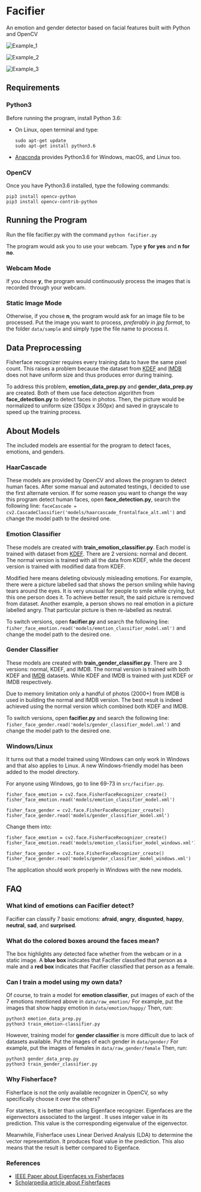 # Facifier

An emotion and gender detector based on facial features built with Python and OpenCV

![Example_1](img/scared_1.jpg)

![Example_2](img/the_grand_tour.jpg)

![Example_3](img/student_group_1.jpg)

## Requirements

### Python3
Before running the program, install Python 3.6:
* On Linux, open terminal and type: 
  ```
  sudo apt-get update
  sudo apt-get install python3.6
  ```
* [Anaconda](https://www.continuum.io/downloads) provides Python3.6 for Windows, macOS, and Linux too.

### OpenCV
Once you have Python3.6 installed, type the following commands:
```
pip3 install opencv-python
pip3 install opencv-contrib-python
```

## Running the Program
Run the file facifier.py with the command `python facifier.py`

The program would ask you to use your webcam. Type **y for yes** and **n for no**.

### Webcam Mode
If you chose **y**, the program would continuously process the images that is recorded through your webcam.

### Static Image Mode
Otherwise, if you chose **n**, the program would ask for an image file to be processed.
Put the image you want to process, _preferably in jpg format_, to the folder `data/sample` and simply type the file name to process it.

## Data Preprocessing

Fisherface recognizer requires every training data to have the same pixel count. This raises a problem because the dataset from [KDEF](www.emotionlab.se/resources/kdef) and [IMDB](https://data.vision.ee.ethz.ch/cvl/rrothe/imdb-wiki/) does not have uniform size and thus produces error during training.

To address this problem, **emotion\_data\_prep.py** and **gender\_data\_prep.py** are created. Both of them use face detection algorithm from **face\_detection.py** to detect faces in photos. Then, the picture would be normalized to uniform size (350px x 350px) and saved in grayscale to speed up the training process.

## About Models

The included models are essential for the program to detect faces, emotions, and genders.

### HaarCascade

These models are provided by OpenCV and allows the program to detect human faces. After some manual and automated testings, I decided to use the first alternate version. If for some reason you want to change the way this program detect human faces, open **face\_detection.py**, search the following line:
`faceCascade = cv2.CascadeClassifier('models/haarcascade_frontalface_alt.xml')`
and change the model path to the desired one.

### Emotion Classifier

These models are created with **train\_emotion\_classifier.py**. Each model is trained with dataset from [KDEF](www.emotionlab.se/resources/kdef). There are 2 versions: normal and decent. The normal version is trained with all the data from KDEF, while the decent version is trained with modified data from KDEF.

Modified here means deleting obviously misleading emotions. For example, there were a picture labelled sad that shows the person smiling while having tears around the eyes. It is very unusual for people to smile while crying, but this one person does it. To achieve better result, the said picture is removed from dataset. Another example, a person shows no real emotion in a picture labelled angry. That particular picture is then re-labelled as neutral.

To switch versions, open **facifier.py** and search the following line:
`fisher_face_emotion.read('models/emotion_classifier_model.xml')`
and change the model path to the desired one.

### Gender Classifier

These models are created with **train\_gender\_classifier.py**. There are 3 versions: normal, KDEF, and IMDB. The normal version is trained with both KDEF and [IMDB](https://data.vision.ee.ethz.ch/cvl/rrothe/imdb-wiki/) datasets. While KDEF and IMDB is trained with just KDEF or IMDB respectively.

Due to memory limitation only a handful of photos (2000+) from IMDB is used in building the normal and IMDB version. The best result is indeed achieved using the normal version which combined both KDEF and IMDB.

To switch versions, open **facifier.py** and search the following line:
`fisher_face_gender.read('models/gender_classifier_model.xml')`
and change the model path to the desired one.

### Windows/Linux

It turns out that a model trained using Windows can only work in Windows and that also applies to Linux. A new Windows-friendly model has been added to the model directory.

For anyone using Windows, go to line 69-73 in `src/facifier.py`.
```py3
fisher_face_emotion = cv2.face.FisherFaceRecognizer_create()
fisher_face_emotion.read('models/emotion_classifier_model.xml')

fisher_face_gender = cv2.face.FisherFaceRecognizer_create()
fisher_face_gender.read('models/gender_classifier_model.xml')
```

Change them into:
```py3
fisher_face_emotion = cv2.face.FisherFaceRecognizer_create()
fisher_face_emotion.read('models/emotion_classifier_model_windows.xml')

fisher_face_gender = cv2.face.FisherFaceRecognizer_create()
fisher_face_gender.read('models/gender_classifier_model_windows.xml')
```

The application should work properly in Windows with the new models.


## FAQ

### What kind of emotions can Facifier detect?
Facifier can classify 7 basic emotions: **afraid**, **angry**, **disgusted**, **happy**, **neutral**, **sad**, and **surprised**.

### What do the colored boxes around the faces mean?
The box highlights any detected face whether from the webcam or in a static image. A **blue box** indicates that Facifier classified that person as a male and a **red box** indicates that Facifier classified that person as a female.

### Can I train a model using my own data?
Of course, to train a model for **emotion classifier**, put images of each of the 7 emotions mentioned above in `data/raw_emotion/`
For example, put the images that show happy emotion in `data/emotion/happy/`
Then, run:
```
python3 emotion_data_prep.py
python3 train_emotion-classifier.py
```

However, training model for **gender classifier** is more difficult due to lack of datasets available.
Put the images of each gender in `data/gender/`
For example, put the images of females in `data/raw_gender/female`
Then, run:
```
python3 gender_data_prep.py
python3 train_gender_classifier.py
```

### Why Fisherface?

Fisherface is not the only available recognizer in OpenCV, so why specifically choose it over the others?

For starters, it is better than using Eigenface recognizer. Eigenfaces are the eigenvectors associated to the largest . It uses integer value in its prediction. This value is the corresponding eigenvalue of the eigenvector.

Meanwhile, Fisherface uses Linear Derived Analysis (LDA) to determine the vector representation. It produces float value in the prediction. This also means that the result is better compared to Eigenface.

### References
* [IEEE Paper about Eigenfaces vs Fisherfaces](https://cseweb.ucsd.edu/classes/wi14/cse152-a/fisherface-pami97.pdf)
* [Scholarpedia article about Fisherfaces](http://www.scholarpedia.org/article/Fisherfaces)